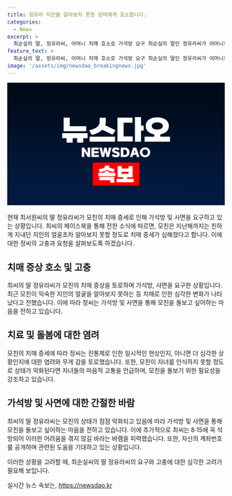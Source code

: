 ```yaml
---
title: 정유라 지인을 알아보지 못한 엄마에게 호소합니다.
categories:
  - News
excerpt: >
  최순실의 딸, 정유라씨, 어머니 치매 호소로 가석방 요구 최순실의 딸인 정유라씨가 어머니의 치매 증세로 인한 어려움을 고백하며 가석방과 사면을 요청했습니다. 최순실은 현재 징역 18년과 벌금 200억원의 형을 복역 중이며, 딸은 어머니를 병원에 보내기 위해 앵벌이까지 감수할 의지를 보였습니다. 정유라씨는 어머니의 상태에 대해 마음이 무겁다며 간절한 바램을 이야기했습니다.
feature_text: >
  최순실의 딸, 정유라씨, 어머니 치매 호소로 가석방 요구 최순실의 딸인 정유라씨가 어머니의 치매 증세로 인한 어려움을 고백하며 가석방과 사면을 요청했습니다. 최순실은 현재 징역 18년과 벌금 200억원의 형을 복역 중이며, 딸은 어머니를 병원에 보내기 위해 앵벌이까지 감수할 의지를 보였습니다. 정유라씨는 어머니의 상태에 대해 마음이 무겁다며 간절한 바램을 이야기했습니다.
image: '/assets/img/newsdao_breakingnews.jpg'
---
```


<p><img src="/assets/img/newsdao_breakingnews.jpg" alt="ontimetimes 속보" /></p>

<p>현재 최서원씨의 딸 정유라씨가 모친의 치매 증세로 인해 가석방 및 사면을 요구하고 있는 상황입니다. 최씨의 페이스북을 통해 전한 소식에 따르면, 모친은 지난해까지는 친하게 지내던 지인의 얼굴조차 알아보지 못할 정도로 치매 증세가 심해졌다고 합니다. 이에 대한 정씨의 고충과 요청을 살펴보도록 하겠습니다.</p>

<h2 data-ke-size="size26">치매 증상 호소 및 고충</h2>

<p data-ke-size="size16">최씨의 딸 정유라씨가 모친의 치매 증상을 토로하며 가석방, 사면을 요구한 상황입니다. 최근 모친이 익숙한 지인의 얼굴을 알아보지 못하는 등 치매로 인한 심각한 변화가 나타났다고 전했습니다. 이에 따라 정씨는 가석방 및 사면을 통해 모친을 돌보고 싶어하는 마음을 전하고 있습니다.</p>

<h2 data-ke-size="size26">치료 및 돌봄에 대한 염려</h2>

<p data-ke-size="size16">모친의 치매 증세에 따라 정씨는 진통제로 인한 일시적인 현상인지, 아니면 더 심각한 상황인지에 대한 염려와 무게 감을 토로했습니다. 또한, 모친이 자녀를 인식하지 못할 정도로 상태가 악화된다면 자녀들의 마음적 고통을 언급하며, 모친을 돌보기 위한 필요성을 강조하고 있습니다.</p>

<h2 data-ke-size="size26">가석방 및 사면에 대한 간절한 바람</h2>

<p data-ke-size="size16">최씨의 딸 정유라씨는 모친의 상태가 점점 악화되고 있음에 따라 가석방 및 사면을 통해 모친을 돌보고 싶어하는 마음을 전하고 있습니다. 이에 추가적으로 최씨는 8∙15에 꼭 석방되어 이러한 어려움을 겪지 않길 바라는 바램을 피력했습니다. 또한, 자신의 계좌번호를 공개하며 관련된 도움을 기대하고 있는 상황입니다.</p>

<p>이러한 상황을 고려할 때, 최순실씨의 딸 정유라씨의 요구와 고충에 대한 심각한 고려가 필요해 보입니다.</p>
실시간 뉴스 속보는, <a href="https://newsdao.kr" rel="dofollow">https://newsdao.kr</a>


